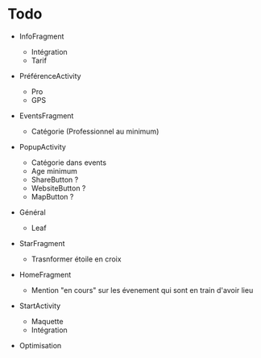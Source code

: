 # Todo

- InfoFragment
  - Intégration
  - Tarif
  
- PréférenceActivity
  - Pro
  - GPS

- EventsFragment
  - Catégorie (Professionnel au minimum)

- PopupActivity
  - Catégorie dans events
  - Age minimum
  - ShareButton ? 
  - WebsiteButton ?
  - MapButton ? 
 
- Général
  - Leaf

- StarFragment
  - Trasnformer étoile en croix
 
- HomeFragment
  - Mention "en cours" sur les évenement qui sont en train d'avoir lieu
 
- StartActivity
  - Maquette 
  - Intégration
 
- Optimisation
 
  

